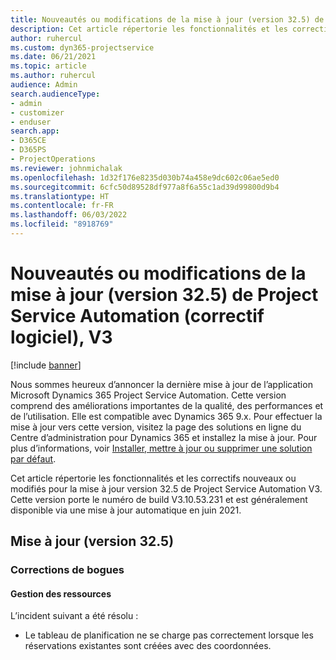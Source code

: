 ```yaml
---
title: Nouveautés ou modifications de la mise à jour (version 32.5) de Project Service Automation (correctif logiciel), V3
description: Cet article répertorie les fonctionnalités et les correctifs disponibles dans la mise à jour de Project Service Automation version 32.5, V3.
author: ruhercul
ms.custom: dyn365-projectservice
ms.date: 06/21/2021
ms.topic: article
ms.author: ruhercul
audience: Admin
search.audienceType:
- admin
- customizer
- enduser
search.app:
- D365CE
- D365PS
- ProjectOperations
ms.reviewer: johnmichalak
ms.openlocfilehash: 1d32f176e8235d030b74a458e9dc602c06ae5ed0
ms.sourcegitcommit: 6cfc50d89528df977a8f6a55c1ad39d99800d9b4
ms.translationtype: HT
ms.contentlocale: fr-FR
ms.lasthandoff: 06/03/2022
ms.locfileid: "8918769"
---
```

# <a name="whats-new-or-changed-in-project-service-automation-update-release-325-v3"></a>Nouveautés ou modifications de la mise à jour (version 32.5) de Project Service Automation (correctif logiciel), V3

[!include [banner](../includes/psa-now-project-operations.md)]

Nous sommes heureux d’annoncer la dernière mise à jour de l’application Microsoft Dynamics 365 Project Service Automation. Cette version comprend des améliorations importantes de la qualité, des performances et de l’utilisation. Elle est compatible avec Dynamics 365 9.x. Pour effectuer la mise à jour vers cette version, visitez la page des solutions en ligne du Centre d’administration pour Dynamics 365 et installez la mise à jour. Pour plus d’informations, voir [Installer, mettre à jour ou supprimer une solution par défaut](/power-platform/admin/install-remove-preferred-solution).

Cet article répertorie les fonctionnalités et les correctifs nouveaux ou modifiés pour la mise à jour version 32.5 de Project Service Automation V3. Cette version porte le numéro de build V3.10.53.231 et est généralement disponible via une mise à jour automatique en juin 2021.

## <a name="update-release-325"></a>Mise à jour (version 32.5)

### <a name="bug-fixes"></a>Corrections de bogues

#### <a name="resource-management"></a>Gestion des ressources

L’incident suivant a été résolu :

- Le tableau de planification ne se charge pas correctement lorsque les réservations existantes sont créées avec des coordonnées.

